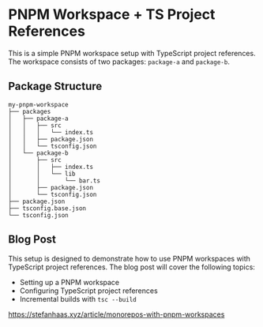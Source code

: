 # PNPM Workspace + TS Project References

This is a simple PNPM workspace setup with TypeScript project references. The workspace consists of two packages: `package-a` and `package-b`.

## Package Structure

```plaintext
my-pnpm-workspace
├── packages
│   ├── package-a
│   │   ├── src
│   │   │   └── index.ts
│   │   ├── package.json
│   │   └── tsconfig.json
│   └── package-b
│       ├── src
│       │   ├── index.ts
│       │   └── lib
│       │       └── bar.ts
│       ├── package.json
│       └── tsconfig.json
├── package.json
├── tsconfig.base.json
└── tsconfig.json
```

## Blog Post

This setup is designed to demonstrate how to use PNPM workspaces with TypeScript project references. The blog post will cover the following topics:

- Setting up a PNPM workspace
- Configuring TypeScript project references
- Incremental builds with `tsc --build`

https://stefanhaas.xyz/article/monorepos-with-pnpm-workspaces